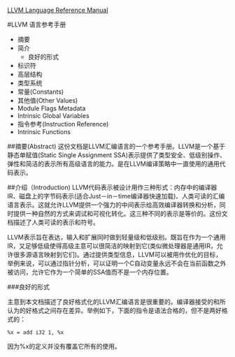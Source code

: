 [LLVM Language Reference Manual](http://llvm.org/docs/LangRef.html)

#LLVM 语言参考手册
* 摘要
* 简介
	* 良好的形式
* 标识符
* 高层结构
* 类型系统
* 常量(Constants)
* 其他值(Other Values)
* Module Flags Metadata
* Intrinsic Global Variables
* 指令参考(Instruction Reference)
* Intrinsic Functions

##摘要(Abstract)
这份文档是LLVM汇编语言的一个参考手册。LLVM是一个基于静态单赋值(Static Single Assignment SSA)表示提供了类型安全、低级别操作、弹性和简洁的表示所有高级语言的能力。是在LLVM编译策略中一直使用的通用代码表示。

##介绍（Introduction)
LLVM代码表示被设计用作三种形式：内存中的编译器IR、磁盘上的字节码表示(适合Just－in－time编译器快速加载)、人类可读的汇编语言表示。这就允许LLVM提供一个强力的中间表示给高效编译器转换和分析，同时提供一种自然的方式来调试和可视化转化。这三种不同的表示是等价的。这份文档描述了人类可读的表示和符号。

LLVM表示旨在表达，输入和扩展同时做到轻量级和低级别。既旨在作为一个通用IR，又足够低级使得高级主意可以很简洁的映射到它(类似微处理器是通用IR，允许很多源语言映射到它们)。通过提供类型信息，LLVM可以被用作优化的目标，举例来说，可以通过指针分析，可以证明一个C自动变量永远不会在当前函数之外被访问，允许它作为一个简单的SSA值而不是一个内存位置。

###良好的形式

主意到本文档描述了良好格式化的LLVM汇编语言是很重要的。编译器接受的和所认为的好格式之间存在差异。举例如下，下面的指令是语法合格的，但不是两好格式的：

	%x = add i32 1, %x

因为%x的定义并没有覆盖它所有的使用。

